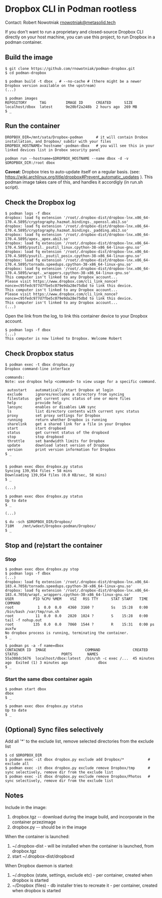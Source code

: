 # Dropbox CLI in Podman rootless

Contact: Robert Nowotniak <rnowotniak@metasolid.tech>

If you don't want to run a proprietary and closed-source Dropbox CLI directly on your host machine,
you can use this project, to run Dropbox in a podman container.

## Build the image
```
$ git clone https://github.com/rnowotniak/podman-dropbox.git
$ cd podman-dropbox

$ podman build -t dbox . # --no-cache # (there might be a newer Dropbox version available on the upstream)
(...)

$ podman images
REPOSITORY      TAG         IMAGE ID      CREATED      SIZE
localhost/dbox  latest      9e20bf2a248b  2 hours ago  269 MB
$ _
```

## Run the container
```
DROPBOX_DIR=/mnt/sata/Dropbox-podman      # it will contain Drobox installation, and Dropbox/ subdir with your files
DROPBOX_HOSTNAME=`hostname`-podman-dbox   # you will see this in your linked devices list in Drobox security panel

podman run --hostname=$DROPBOX_HOSTNAME --name dbox -d -v $DROPBOX_DIR:/root dbox
```

**Caveat**: Dropbox tries to auto-update itself on a regular basis. (see: https://wiki.archlinux.org/title/dropbox#Prevent_automatic_updates ).
This podman image takes care of this, and handles it accordigly (in run.sh script).

## Check the Dropbox log
```
$ podman logs -f dbox
dropbox: load fq extension '/root/.dropbox-dist/dropbox-lnx.x86_64-170.4.5895/cryptography.hazmat.bindings._openssl.abi3.so'
dropbox: load fq extension '/root/.dropbox-dist/dropbox-lnx.x86_64-170.4.5895/cryptography.hazmat.bindings._padding.abi3.so'
dropbox: load fq extension '/root/.dropbox-dist/dropbox-lnx.x86_64-170.4.5895/apex._apex.abi3.so'
dropbox: load fq extension '/root/.dropbox-dist/dropbox-lnx.x86_64-170.4.5895/psutil._psutil_linux.cpython-38-x86_64-linux-gnu.so'
dropbox: load fq extension '/root/.dropbox-dist/dropbox-lnx.x86_64-170.4.5895/psutil._psutil_posix.cpython-38-x86_64-linux-gnu.so'
dropbox: load fq extension '/root/.dropbox-dist/dropbox-lnx.x86_64-170.4.5895/tornado.speedups.cpython-38-x86_64-linux-gnu.so'
dropbox: load fq extension '/root/.dropbox-dist/dropbox-lnx.x86_64-170.4.5895/wrapt._wrappers.cpython-38-x86_64-linux-gnu.so'
This computer isn't linked to any Dropbox account...
Please visit https://www.dropbox.com/cli_link_nonce?nonce=c95fedc977d7fbe5c079e9da28e75dbd to link this device.
This computer isn't linked to any Dropbox account...
Please visit https://www.dropbox.com/cli_link_nonce?nonce=c95fedc977d7fbe5c079e9da28e75dbd to link this device.
This computer isn't linked to any Dropbox account...
(...)
```

Open the link from the log, to link this container device to your Dropbox account.

```
$ podman logs -f dbox
(...)
This computer is now linked to Dropbox. Welcome Robert
```

## Check Dropbox status
```
$ podman exec -t dbox dropbox.py
Dropbox command-line interface

commands:
Note: use dropbox help <command> to view usage for a specific command.

 autostart    automatically start Dropbox at login
 exclude      ignores/excludes a directory from syncing
 filestatus   get current sync status of one or more files
 help         provide help
 lansync      enables or disables LAN sync
 ls           list directory contents with current sync status
 proxy        set proxy settings for Dropbox
 running      return whether Dropbox is running
 sharelink    get a shared link for a file in your Dropbox
 start        start dropboxd
 status       get current status of the dropboxd
 stop         stop dropboxd
 throttle     set bandwidth limits for Dropbox
 update       download latest version of Dropbox
 version      print version information for Dropbox
$ _


$ podman exec dbox dropbox.py status
Syncing 139,954 files • 58 mins
Downloading 139,954 files (0.0 KB/sec, 58 mins)
$ _

(...)

$ podman exec dbox dropbox.py status
Up to date
$ _

(...)

$ du -sch $DROPBOX_DIR/Dropbox/
718M	/mnt/wdext/Dropbox-podman/Dropbox/
$ _
```

## Stop and (re)start the container
### Stop
```
$ podman exec dbox dropbox.py stop
$ podman logs -f dbox
(...)
dropbox: load fq extension '/root/.dropbox-dist/dropbox-lnx.x86_64-183.4.7058/tornado.speedups.cpython-38-x86_64-linux-gnu.so'
dropbox: load fq extension '/root/.dropbox-dist/dropbox-lnx.x86_64-183.4.7058/wrapt._wrappers.cpython-38-x86_64-linux-gnu.so'
USER         PID %CPU %MEM    VSZ   RSS TTY      STAT START   TIME COMMAND
root           1  0.0  0.0   4360  3160 ?        Ss   15:28   0:00 /bin/bash /var/tmp/run.sh
root          11  0.0  0.0   2820  1024 ?        S    15:28   0:00 tail -f nohup.out
root         135  0.0  0.0   7060  1544 ?        R    15:31   0:00 ps auxfw
No dropbox process is running, terminating the container.
$ _

$ podman ps -a -f name=dbox
CONTAINER ID  IMAGE                  COMMAND               CREATED         STATUS                    PORTS       NAMES
55a308dc5676  localhost/dbox:latest  /bin/sh -c exec /...  45 minutes ago  Exited (1) 3 minutes ago              dbox
$ _
```

### Start the same dbox container again
```
$ podman start dbox
dbox
$ _

$ podman exec dbox dropbox.py status
Up to date
$ _
```

## (Optional) Sync files selectively
Add all '*' to the exclude list, remove selected directories from the exclude list
```
$ cd $DROPBOX_DIR
$ podman exec -it dbox dropbox.py exclude add Dropbox/*           # exclude all
$ podman exec -it dbox dropbox.py exclude remove Dropbox/tmp      # sync selectively, remove dir from the exclude list
$ podman exec -it dbox dropbox.py exclude remove Dropbox/Photos   # sync selectively, remove dir from the exclude list
```

## Notes

Include in the image:
1. dropbox.tgz  -- download during the image build, and incorporate in the container przezimage
1. dropbox.py   -- should be in the image

When the container is launched:
1. ~/.dropbox-dist  - will be installed when the container is launched, from dropbox.tgz
2. start ~/.dropbox-dist/dropboxd

When Dropbox daemon is started:
1. ~/.dropbox (state, settings, exclude etc)  -  per container, created when dropbox is started
1. ~/Dropbox (files) -  db installer tries to recreate it - per container, created when dropbox is started


